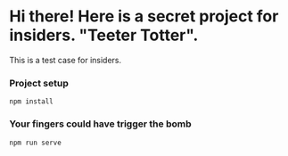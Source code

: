 # Hi there! Here is a secret project for insiders. "Teeter Totter". 

This is a test case for insiders. 

### Project setup
```
npm install
```

### Your fingers could have trigger the bomb
```
npm run serve
```
